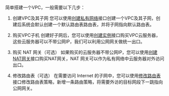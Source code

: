 简单搭建一个VPC，一般需要以下几步：

1. 创建VPC及其子网
您可以使用[创建私有网络](https://cloud.tencent.com/doc/api/245/1309)接口创建一个VPC及其子网，创建后系统会默认创建一个默认路由表路由表，并将子网指向默认路由表。

2. 购买VPC子机 
创建好子网后，您可以使用[创建实例](https://cloud.tencent.com/doc/api/229/1350)接口购买VPC云服务器，这些云服务器可以不带公网IP，我们可以利用公网网关做统一出口。

3. 购买 NAT 网关（可选）
如果购买的云服务器不带公网IP，您可以使用[创建NAT网关](/doc/api/245/4094)接口购买NAT网关，NAT 网关可以作为私有网络中云服务器对外访问出口。

4. 修改路由表（可选）
在需要访问 Internet 的子网中，您可以使用[修改路由表](https://cloud.tencent.com/doc/api/245/1417)接口修改路由表策略，新增一条路由策略，将需要外访的目标网段下一跳指向公网网关。
